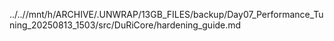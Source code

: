 ../..//mnt/h/ARCHIVE/.UNWRAP/13GB_FILES/backup/Day07_Performance_Tuning_20250813_1503/src/DuRiCore/hardening_guide.md